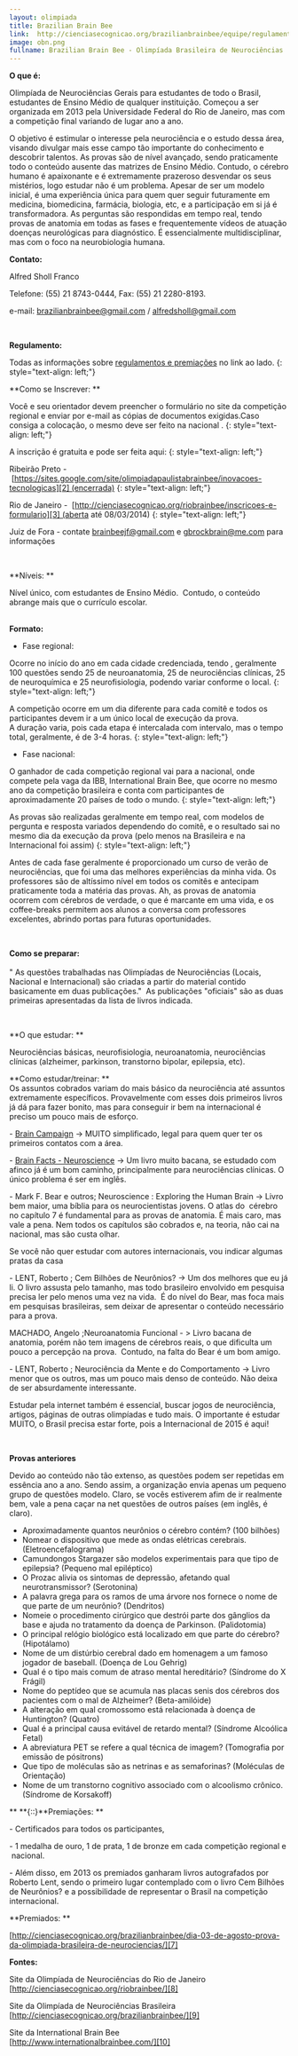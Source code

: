 ```yaml
---
layout: olimpiada
title: Brazilian Brain Bee
link:  http://cienciasecognicao.org/brazilianbrainbee/equipe/regulamentos-e-premiacoes/
image: obn.png
fullname: Brazilian Brain Bee - Olimpíada Brasileira de Neurociências
---
```





**O que é:**




Olimpíada de Neurociências Gerais para estudantes de todo o Brasil, estudantes de Ensino Médio de qualquer instituição. Começou a ser organizada em 2013 pela Universidade Federal do Rio de Janeiro, mas com a competição
final variando de lugar ano a ano.




O objetivo é estimular o interesse pela neurociência e o estudo dessa área, visando divulgar mais esse campo tão importante do conhecimento e descobrir talentos. As provas são de nível avançado, sendo praticamente todo o
conteúdo ausente das matrizes de Ensino Médio. Contudo, o cérebro humano é apaixonante e é extremamente prazeroso desvendar os seus mistérios, logo estudar não é um problema. Apesar de ser um modelo inicial, é uma
experiência única para quem quer seguir futuramente em medicina, biomedicina, farmácia, biologia, etc, e a participação em si já é transformadora. As perguntas são respondidas em tempo real, tendo provas de anatomia em
todas as fases e frequentemente vídeos de atuação doenças neurológicas para diagnóstico. É essencialmente multidisciplinar, mas com o foco na neurobiologia humana.


  
**Contato:**

Alfred Sholl Franco

Telefone: (55) 21 8743-0444, Fax: (55) 21 2280-8193.

e-mail: [brazilianbrainbee@gmail.com](mailto:brazilianbrainbee@gmail.com) / [alfredsholl@gmail.com](mailto:alfredsholl@gmail.com)

 

**Regulamento:**

Todas as informações sobre [regulamentos e premiações][1] no link ao lado.
{: style="text-align: left;"}

  
 

**Como se Inscrever: **

Você e seu orientador devem preencher o formulário no site da competição regional e enviar por e-mail as cópias de documentos exigidas.Caso consiga a colocação, o mesmo deve ser feito na nacional .
{: style="text-align: left;"}



A inscrição é gratuita e pode ser feita aqui:
{: style="text-align: left;"}



Ribeirão Preto - [https://sites.google.com/site/olimpiadapaulistabrainbee/inovacoes-tecnologicas][2] (encerrada)
{: style="text-align: left;"}



Rio de Janeiro -  [http://cienciasecognicao.org/riobrainbee/inscricoes-e-formulario][3] (aberta até 08/03/2014)
{: style="text-align: left;"}

  
Juiz de Fora - contate [brainbeejf@gmail.com][4] e [gbrockbrain@me.com](mailto:gbrockbrain@me.com) para informações

 

**Níveis: **

Nível único, com estudantes de Ensino Médio.  Contudo, o conteúdo abrange mais que o currículo escolar.

<strong><br /> Formato:</strong>

* Fase regional:
  



Ocorre no início do ano em cada cidade credenciada, tendo , geralmente 100 questões sendo 25 de neuroanatomia, 25 de neurociências clínicas, 25 de neuroquímica e 25 neurofisiologia, podendo variar conforme o local.
{: style="text-align: left;"}



A competição ocorre em um dia diferente para cada comitê e todos os participantes devem ir a um único local de execução da prova.  
 A duração varia, pois cada etapa é intercalada com intervalo, mas o tempo total, geralmente, é de 3-4 horas.
{: style="text-align: left;"}



* <span style="line-height: 13px;">Fase nacional:</span>
  



O ganhador de cada competição regional vai para a nacional, onde compete pela vaga da IBB, International Brain Bee, que ocorre no mesmo ano da competição brasileira e conta com participantes de aproximadamente 20 países
de todo o mundo.
{: style="text-align: left;"}



As provas são realizadas geralmente em tempo real, com modelos de pergunta e resposta variados dependendo do comitê, e o resultado sai no mesmo dia da execução da prova (pelo menos na Brasileira e na Internacional foi
assim)
{: style="text-align: left;"}

  
Antes de cada fase geralmente é proporcionado um curso de verão de neurociências, que foi uma das melhores experiências da minha vida. Os professores são de altíssimo nível em todos os comitês e antecipam praticamente toda a matéria das provas. Ah, as provas de anatomia ocorrem com cérebros de verdade, o que é marcante em uma vida, e os coffee-breaks permitem aos alunos a conversa com professores excelentes, abrindo portas para futuras oportunidades.

 

<strong>Como se preparar:<br /> </strong>  
 \" As questões trabalhadas nas Olimpíadas de Neurociências (Locais, Nacional e Internacional) são criadas a partir do material contido basicamente em duas publicações.\"  As publicações \"oficiais\" são as duas
primeiras apresentadas da lista de livros indicada.

 

**O que estudar: **

Neurociências básicas, neurofisiologia, neuroanatomia, neurociências clínicas (alzheimer, parkinson, transtorno bipolar, epilepsia, etc).

**Como estudar/treinar: **  
 Os assuntos cobrados variam do mais básico da neurociência até assuntos extremamente específicos. Provavelmente com esses dois primeiros livros já dá para fazer bonito, mas para conseguir ir bem na internacional é
preciso um pouco mais de esforço.

- [Brain Campaign][5] -> MUITO simplificado, legal para quem quer ter os primeiros contatos com a área.

\- [Brain Facts - Neuroscience][6] -> Um livro muito bacana, se estudado com afinco já é um bom caminho, principalmente para neurociências clínicas. O único problema é ser em inglês.

\- Mark F. Bear e outros; Neuroscience : Exploring the Human Brain -> Livro bem maior, uma bíblia para os neurocientistas jovens. O atlas do  cérebro no capítulo 7 é fundamental para as provas de anatomia. É mais caro,
mas vale a pena. Nem todos os capítulos são cobrados e, na teoria, não cai na nacional, mas são custa olhar.

Se você não quer estudar com autores internacionais, vou indicar algumas pratas da casa

\- LENT, Roberto ; Cem Bilhões de Neurônios? -> Um dos melhores que eu já li. O livro assusta pelo tamanho, mas todo brasileiro envolvido em pesquisa precisa ler pelo menos uma vez na vida.  É do nível do Bear, mas foca
mais em pesquisas brasileiras, sem deixar de apresentar o conteúdo necessário para a prova.

MACHADO, Angelo ;Neuroanatomia Funcional - > Livro bacana de anatomia, porém não tem imagens de cérebros reais, o que dificulta um pouco a percepção na prova.  Contudo, na falta do Bear é um bom amigo.

\- LENT, Roberto ; Neurociência da Mente e do Comportamento -> Livro menor que os outros, mas um pouco mais denso de conteúdo. Não deixa de ser absurdamente interessante.

Estudar pela internet também é essencial, buscar jogos de neurociência, artigos, páginas de outras olimpíadas e tudo mais. O importante é estudar MUITO, o Brasil precisa estar forte, pois a Internacional de 2015 é aqui!

 

**Provas anteriores**

Devido ao conteúdo não tão extenso, as questões podem ser repetidas em essência ano a ano. Sendo assim, a organização envia apenas um pequeno grupo de questões modelo. Claro, se vocês estiverem afim de ir realmente bem,
vale a pena caçar na net questões de outros países (em inglês, é claro).

* Aproximadamente quantos neurônios o cérebro contém? (100 bilhões)
* Nomear o dispositivo que mede as ondas elétricas cerebrais. (Eletroencefalograma)
* Camundongos Stargazer são modelos experimentais para que tipo de epilepsia? (Pequeno mal epiléptico)
* O Prozac alivia os sintomas de depressão, afetando qual neurotransmissor? (Serotonina)
* A palavra grega para os ramos de uma árvore nos fornece o nome de que parte de um neurônio? (Dendritos)
* Nomeie o procedimento cirúrgico que destrói parte dos gânglios da base e ajuda no tratamento da doença de Parkinson. (Palidotomia)
* O principal relógio biológico está localizado em que parte do cérebro? (Hipotálamo)
* Nome de um distúrbio cerebral dado em homenagem a um famoso jogador de baseball. (Doença de Lou Gehrig)
* Qual é o tipo mais comum de atraso mental hereditário? (Síndrome do X Frágil)
* Nome do peptídeo que se acumula nas placas senis dos cérebros dos pacientes com o mal de Alzheimer? (Beta-amilóide)
* A alteração em qual cromossomo está relacionada à doença de Huntington? (Quatro)
* Qual é a principal causa evitável de retardo mental? (Síndrome Alcoólica Fetal)
* A abreviatura PET se refere a qual técnica de imagem? (Tomografia por emissão de pósitrons)
* Que tipo de moléculas são as netrinas e as semaforinas? (Moléculas de Orientação)
* Nome de um transtorno cognitivo associado com o alcoolismo crônico. (Síndrome de Korsakoff)
  

  
** **{::}**Premiações: **

\- Certificados para todos os participantes,

\- 1 medalha de ouro, 1 de prata, 1 de bronze em cada competição regional e  nacional.

\- Além disso, em 2013 os premiados ganharam livros autografados por Roberto Lent, sendo o primeiro lugar contemplado com o livro Cem Bilhões de Neurônios? e a possibilidade de representar o Brasil na competição
internacional.

**Premiados: **

[http://cienciasecognicao.org/brazilianbrainbee/dia-03-de-agosto-prova-da-olimpiada-brasileira-de-neurociencias/][7]

**Fontes:**

Site da Olimpíada de Neurociências do Rio de Janeiro  
 [http://cienciasecognicao.org/riobrainbee/][8]

Site da Olimpíada de Neurociências Brasileira  
 [http://cienciasecognicao.org/brazilianbrainbee/][9]

Site da International Brain Bee  
 [http://www.internationalbrainbee.com/][10]



[1]: http://cienciasecognicao.org/brazilianbrainbee/equipe/regulamentos-e-premiacoes/
[2]: https://sites.google.com/site/olimpiadapaulistabrainbee/inovacoes-tecnologicas
[3]: http://cienciasecognicao.org/riobrainbee/inscricoes-e-formulario
[4]: http://cienciasecognicao.org/brazilianbrainbee/pagina-exemplo/coordenadores-locais/brainbeejf@gmail.com
[5]: http://www.braincampaign.org/Pub/Pub_Main_Display.asp?LC_Docs_ID=2780
[6]: http://www.brainfacts.org/~/media/Brainfacts/Article%20Multimedia/About%20Neuroscience/Brain%20Facts%20book.ashx
[7]: http://cienciasecognicao.org/brazilianbrainbee/dia-03-de-agosto-prova-da-olimpiada-brasileira-de-neurociencias/
[8]: http://cienciasecognicao.org/riobrainbee/
[9]: http://cienciasecognicao.org/brazilianbrainbee/
[10]: http://www.internationalbrainbee.com/
